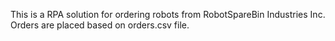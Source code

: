 This is a RPA solution for ordering robots from RobotSpareBin Industries Inc.
Orders are placed based on orders.csv file.